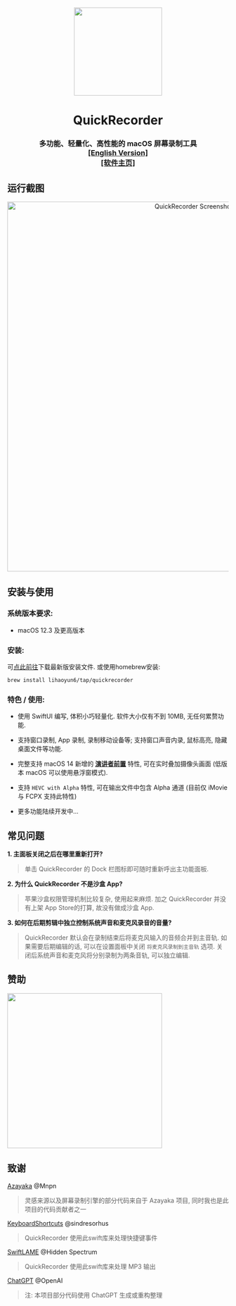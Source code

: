 # 
<p align="center">
<img src="./QuickRecorder/Assets.xcassets/AppIcon.appiconset/icon_128x128@2x.png" width="200" height="200" />
<h1 align="center">QuickRecorder</h1>
<h3 align="center">多功能、轻量化、高性能的 macOS 屏幕录制工具<br><a href="./README.md">[English Version]</a><br><a href="https://lihaoyun6.github.io/quickrecorder/">[软件主页]</a>
</p>

## 运行截图
<p align="center">
<picture>
  <source media="(prefers-color-scheme: dark)" srcset="./img/preview_dark.png">
  <source media="(prefers-color-scheme: light)" srcset="./img/preview.png">
  <img alt="QuickRecorder Screenshots" src="./img/preview.png" width="840"/>
</picture>
</p>

## 安装与使用
### 系统版本要求:
- macOS 12.3 及更高版本  

### 安装:
可[点此前往](../../releases/latest)下载最新版安装文件. 或使用homebrew安装:  

```bash
brew install lihaoyun6/tap/quickrecorder
```

### 特色 / 使用:
- 使用 SwiftUI 编写, 体积小巧轻量化. 软件大小仅有不到 10MB, 无任何累赘功能. 

- 支持窗口录制, App 录制, 录制移动设备等; 支持窗口声音内录, 鼠标高亮, 隐藏桌面文件等功能. 
- 完整支持 macOS 14 新增的 **[演讲者前置](https://support.apple.com/zh-cn/guide/facetime/fctm6333f4bd/mac)** 特性, 可在实时叠加摄像头画面 (低版本 macOS 可以使用悬浮窗模式).  
- 支持 `HEVC with Alpha` 特性, 可在输出文件中包含 Alpha 通道 (目前仅 iMovie 与 FCPX 支持此特性)
- 更多功能陆续开发中...  

## 常见问题
**1. 主面板关闭之后在哪里重新打开?**  
> 单击 QuickRecorder 的 Dock 栏图标即可随时重新呼出主功能面板.  

**2. 为什么 QuickRecorder 不是沙盒 App?**  
> 苹果沙盒权限管理机制比较复杂, 使用起来麻烦. 加之 QuickRecorder 并没有上架 App Store的打算, 故没有做成沙盒 App.

**3. 如何在后期剪辑中独立控制系统声音和麦克风录音的音量?**
> QuickRecorder 默认会在录制结束后将麦克风输入的音频合并到主音轨. 如果需要后期编辑的话, 可以在设置面板中关闭 `将麦克风录制到主音轨` 选项. 关闭后系统声音和麦克风将分别录制为两条音轨, 可以独立编辑.  

## 赞助
<img src="./img/donate.png" width="352"/>

## 致谢
[Azayaka](https://github.com/Mnpn/Azayaka) @Mnpn  
> 灵感来源以及屏幕录制引擎的部分代码来自于 Azayaka 项目, 同时我也是此项目的代码贡献者之一   

[KeyboardShortcuts](https://github.com/sindresorhus/KeyboardShortcuts) @sindresorhus  
> QuickRecorder 使用此swift库来处理快捷键事件  


[SwiftLAME](https://github.com/hidden-spectrum/SwiftLAME) @Hidden Spectrum
> QuickRecorder 使用此swift库来处理 MP3 输出

[ChatGPT](https://chat.openai.com) @OpenAI  
> 注: 本项目部分代码使用 ChatGPT 生成或重构整理

